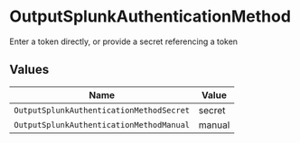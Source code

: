 # OutputSplunkAuthenticationMethod

Enter a token directly, or provide a secret referencing a token


## Values

| Name                                     | Value                                    |
| ---------------------------------------- | ---------------------------------------- |
| `OutputSplunkAuthenticationMethodSecret` | secret                                   |
| `OutputSplunkAuthenticationMethodManual` | manual                                   |